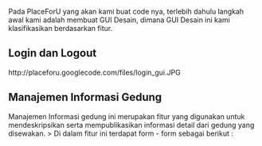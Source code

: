 Pada PlaceForU yang akan kami buat code nya, terlebih dahulu langkah awal kami adalah membuat GUI Desain, dimana GUI Desain ini kami klasifikasikan berdasarkan fitur.

<h2>Login dan Logout </h2>
http://placeforu.googlecode.com/files/login_gui.JPG

<h2>Manajemen Informasi Gedung </h2>
Manajemen Informasi gedung ini merupakan fitur yang digunakan untuk mendeskripsikan serta mempublikasikan informasi detail dari gedung yang disewakan.
> Di dalam fitur ini terdapat form - form sebagai berikut :